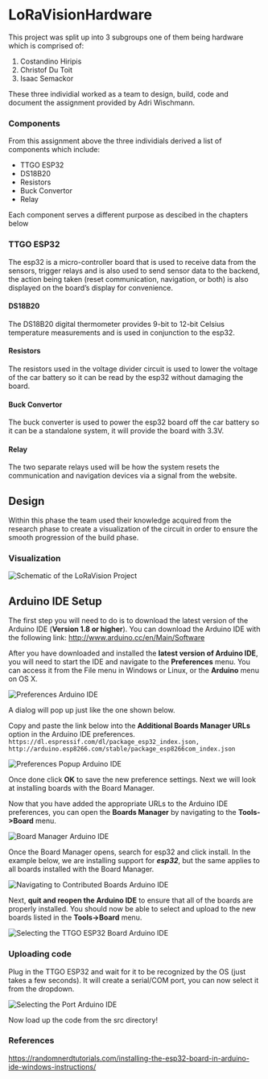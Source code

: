# LoRaVisionHardware

This project was split up into 3 subgroups one of them being hardware which is comprised of:
1. Costandino Hiripis
2. Christof Du Toit
3. Isaac Semackor

These three individial worked as a team to design, build, code and document the assignment provided by Adri Wischmann.

### Components
From this assignment above the three individials derived a list of components which include: 
- TTGO ESP32
- DS18B20
- Resistors
- Buck Convertor
- Relay

Each component serves a different purpose as descibed in the chapters below

### TTGO ESP32

The esp32 is a micro-controller board that is used to receive data from the sensors, trigger relays and is also used to send sensor data to the backend, the action being taken (reset communication, navigation, or both) is also displayed on the board’s display for convenience.

#### DS18B20

The DS18B20 digital thermometer provides 9-bit to 12-bit Celsius temperature measurements and is used in conjunction to the esp32.

#### Resistors

The resistors used in the voltage divider circuit is used to lower the voltage of the car battery so it can be read by the esp32 without damaging the board.

#### Buck Convertor

The buck converter is used to power the esp32 board off the car battery so it can be a standalone system, it will provide the board with 3.3V.

#### Relay

The two separate relays used will be how the system resets the communication and navigation devices via a signal from the website.


## Design
Within this phase the team used their knowledge acquired from the research phase to create a visualization of the circuit in order to ensure the smooth progression of the build phase.

### Visualization
![Schematic of the LoRaVision Project](images/TTGOLora32.png)

## Arduino IDE Setup
The first step you will need to do is to download the latest version of the Arduino IDE (**Version 1.8 or higher**).
You can download the Arduino IDE with the following link: http://www.arduino.cc/en/Main/Software

After you have downloaded and installed the **latest version of Arduino IDE**, you will need to start the IDE and navigate to the **Preferences** menu. You can access it from the File menu in Windows or Linux, or the **Arduino** menu on OS X.

![Preferences Arduino IDE](images/Preferences.webp)

A dialog will pop up just like the one shown below.


Copy and paste the link below into the **Additional Boards Manager URLs** option in the Arduino IDE preferences. 
`https://dl.espressif.com/dl/package_esp32_index.json, http://arduino.esp8266.com/stable/package_esp8266com_index.json`

![Preferences Popup Arduino IDE](images/PreferencesPopup.webp)

Once done click **OK** to save the new preference settings. Next we will look at installing boards with the Board Manager.

Now that you have added the appropriate URLs to the Arduino IDE preferences, you can open the **Boards Manager** by navigating to the **Tools->Board** menu.

![Board Manager Arduino IDE](images/boardManager.webp)

Once the Board Manager opens, search for esp32 and click install. In the example below, we are installing support for ***esp32***, but the same applies to all boards installed with the Board Manager.

![Navigating to Contributed Boards Arduino IDE](images/esp32Installed.webp)

Next, **quit and reopen the Arduino IDE** to ensure that all of the boards are properly installed. You should now be able to select and upload to the new boards listed in the **Tools->Board** menu.

![Selecting the TTGO ESP32 Board Arduino IDE](images/SelectingTheESP32Board.png)

### Uploading code

Plug in the TTGO ESP32 and wait for it to be recognized by the OS (just takes a few seconds). It will create a serial/COM port, you can now select it from the dropdown.

![Selecting the Port Arduino IDE](images/SelectingThePort.png)

Now load up the code from the src directory!

### References
https://randomnerdtutorials.com/installing-the-esp32-board-in-arduino-ide-windows-instructions/
